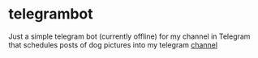 # telegrambot

Just a simple telegram bot (currently offline) for my channel in Telegram that schedules posts of dog pictures into my telegram [channel](https://t.me/DogueCatalogue)
